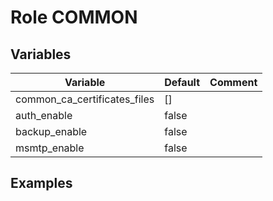 # Role COMMON

## Variables

| Variable                     | Default | Comment |
|------------------------------|---------|---------|
| common_ca_certificates_files | []      |         |
| auth_enable                  | false   |         |
| backup_enable                | false   |         |
| msmtp_enable                 | false   |         |

## Examples
